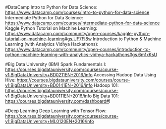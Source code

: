 #DataCamp
Intro to Python for Data Science: https://www.datacamp.com/courses/intro-to-python-for-data-science
Intermediate Python for Data Science: https://www.datacamp.com/courses/intermediate-python-for-data-science
Kaggle Python Tutorial on Machine Learning: https://www.datacamp.com/community/open-courses/kaggle-python-tutorial-on-machine-learning#gs.UF7FI8w
Introduction to Python & Machine Learning (with Analytics Vidhya Hackathons): https://www.datacamp.com/community/open-courses/introduction-to-python-machine-learning-with-analytics-vidhya-hackathons#gs.6m1xKsU

#Big Data University (IBM)
Spark Fundamentals I: https://courses.bigdatauniversity.com/courses/course-v1:BigDataUniversity+BD0211EN+2016/info
Accessing Hadoop Data Using Hive: https://courses.bigdatauniversity.com/courses/course-v1:BigDataUniversity+BD0141EN+2016/info
Hadoop 101: https://courses.bigdatauniversity.com/courses/course-v1:BigDataUniversity+BD0111EN+2016/info
Big Data 101: https://courses.bigdatauniversity.com/dashboard#!

#Deep Learning
Deep Learning with Tensor Flow: https://courses.bigdatauniversity.com/courses/course-v1:BigDataUniversity+ML0120EN+2016/info
